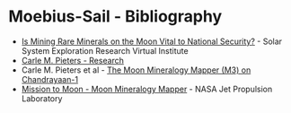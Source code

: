 # Moebius-Sail - Bibliography

* [Is Mining Rare Minerals on the Moon Vital to National Security?](https://sservi.nasa.gov/articles/is-mining-rare-minerals-on-the-moon-vital-to-national-security/)  - Solar System Exploration Research Virtual Institute
* [Carle M. Pieters - Research](http://www.planetary.brown.edu/html_pages/pieters.htm)
* Carle M. Pieters et al - [The Moon Mineralogy Mapper (M3) on Chandrayaan-1](http://www.planetary.brown.edu/pdfs/m3_curr_sci_96.pdf)
* [Mission to Moon - Moon Mineralogy Mapper](https://www.jpl.nasa.gov/missions/moon-mineralogy-mapper-m3/) - NASA Jet Propulsion Laboratory

<!-- EOF -->